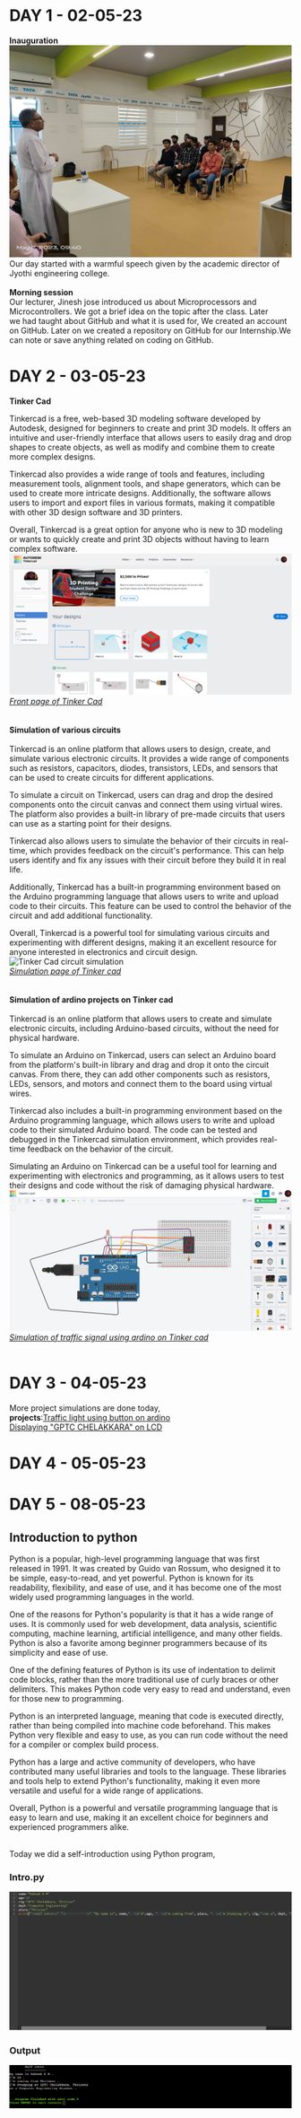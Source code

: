 # DAY 1 - 02-05-23
**Inauguration**<br>
![Inauguration Picture](img/123.jpeg)<br>
Our day started with a warmful speech given by the academic director of Jyothi engineering college.<br><br>
**Morning session**<br>
Our lecturer, Jinesh jose introduced us about Microprocessors and Microcontrollers. We got a brief idea on the topic after the class. Later<br>
we had taught about GitHub and what it is used for, We created an account on GitHub. Later on we created a repository on GitHub for our Internship.We can note or save anything related on coding on GitHub.<br>
# DAY 2 - 03-05-23
**Tinker Cad**<br>


Tinkercad is a free, web-based 3D modeling software developed by Autodesk, designed for beginners to create and print 3D models. It offers an intuitive and user-friendly interface that allows users to easily drag and drop shapes to create objects, as well as modify and combine them to create more complex designs. 

Tinkercad also provides a wide range of tools and features, including measurement tools, alignment tools, and shape generators, which can be used to create more intricate designs. Additionally, the software allows users to import and export files in various formats, making it compatible with other 3D design software and 3D printers. 

Overall, Tinkercad is a great option for anyone who is new to 3D modeling or wants to quickly create and print 3D objects without having to learn complex software.<br>
![Tinker Cad](img/234.png)<br>
*[Front page of Tinker Cad](https://www.tinkercad.com/dashboard?collection=designs)*<br><br><br>
**Simulation of various circuits**<br><br>
Tinkercad is an online platform that allows users to design, create, and simulate various electronic circuits. It provides a wide range of components such as resistors, capacitors, diodes, transistors, LEDs, and sensors that can be used to create circuits for different applications.

To simulate a circuit on Tinkercad, users can drag and drop the desired components onto the circuit canvas and connect them using virtual wires. The platform also provides a built-in library of pre-made circuits that users can use as a starting point for their designs.

Tinkercad also allows users to simulate the behavior of their circuits in real-time, which provides feedback on the circuit's performance. This can help users identify and fix any issues with their circuit before they build it in real life.

Additionally, Tinkercad has a built-in programming environment based on the Arduino programming language that allows users to write and upload code to their circuits. This feature can be used to control the behavior of the circuit and add additional functionality.

Overall, Tinkercad is a powerful tool for simulating various circuits and experimenting with different designs, making it an excellent resource for anyone interested in electronics and circuit design.<br>
![Tinker Cad circuit simulation](img/cir1.png)<br>
*[Simulation page of Tinker cad](https://www.tinkercad.com/things/jpbTXTyItAS)*<br><br><br>
**Simulation of ardino projects on Tinker cad**<br><br>
Tinkercad is an online platform that allows users to create and simulate electronic circuits, including Arduino-based circuits, without the need for physical hardware. 

To simulate an Arduino on Tinkercad, users can select an Arduino board from the platform's built-in library and drag and drop it onto the circuit canvas. From there, they can add other components such as resistors, LEDs, sensors, and motors and connect them to the board using virtual wires.

Tinkercad also includes a built-in programming environment based on the Arduino programming language, which allows users to write and upload code to their simulated Arduino board. The code can be tested and debugged in the Tinkercad simulation environment, which provides real-time feedback on the behavior of the circuit.

Simulating an Arduino on Tinkercad can be a useful tool for learning and experimenting with electronics and programming, as it allows users to test their designs and code without the risk of damaging physical hardware.<br>
![Ardino project simulation on Tinker cad](img/ard1.png)<br>
*[Simulation of traffic signal using ardino on Tinker cad](https://www.tinkercad.com/things/1vfZ8E9TPaq)*<br><br>
# DAY 3 - 04-05-23
More project simulations are done today,<br>
**projects**:[Traffic light using button on ardino](https://www.tinkercad.com/things/2k1oGcnvp35)<br>
             [Displaying "GPTC CHELAKKARA" on LCD](https://www.tinkercad.com/things/hduM5454fmF)<br>
# DAY 4 - 05-05-23
# DAY 5 - 08-05-23<br>
## Introduction to python<br>


Python is a popular, high-level programming language that was first released in 1991. It was created by Guido van Rossum, who designed it to be simple, easy-to-read, and yet powerful. Python is known for its readability, flexibility, and ease of use, and it has become one of the most widely used programming languages in the world.

One of the reasons for Python's popularity is that it has a wide range of uses. It is commonly used for web development, data analysis, scientific computing, machine learning, artificial intelligence, and many other fields. Python is also a favorite among beginner programmers because of its simplicity and ease of use.

One of the defining features of Python is its use of indentation to delimit code blocks, rather than the more traditional use of curly braces or other delimiters. This makes Python code very easy to read and understand, even for those new to programming.

Python is an interpreted language, meaning that code is executed directly, rather than being compiled into machine code beforehand. This makes Python very flexible and easy to use, as you can run code without the need for a compiler or complex build process.

Python has a large and active community of developers, who have contributed many useful libraries and tools to the language. These libraries and tools help to extend Python's functionality, making it even more versatile and useful for a wide range of applications.

Overall, Python is a powerful and versatile programming language that is easy to learn and use, making it an excellent choice for beginners and experienced programmers alike.<br><br>

Today we did a self-introduction using Python program,<br>
### Intro.py <br>
![Intro.py](img/a1.png)
### Output <br>
![Output](img/a2.png)


